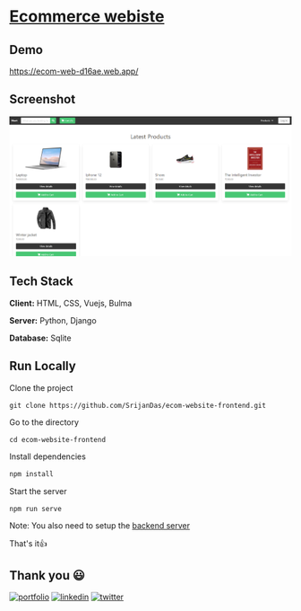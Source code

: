 # [Ecommerce webiste](https://ecom-web-d16ae.web.app/)

## Demo

https://ecom-web-d16ae.web.app/

## Screenshot

![App Screenshot](homepage.png)

## Tech Stack

**Client:** HTML, CSS, Vuejs, Bulma

**Server:** Python, Django

**Database:** Sqlite

## Run Locally

Clone the project

```
git clone https://github.com/SrijanDas/ecom-website-frontend.git
```

Go to the directory

```
cd ecom-website-frontend
```

Install dependencies

```bash
npm install
```

Start the server

```bash
npm run serve
```

Note: You also need to setup the [backend server](https://github.com/SrijanDas/ecom-website-api)

That's it👍

## Thank you 😃

[![portfolio](https://img.shields.io/badge/my_portfolio-000?style=for-the-badge&logo=ko-fi&logoColor=white)](https://srijan-das.web.app/)
[![linkedin](https://img.shields.io/badge/linkedin-0A66C2?style=for-the-badge&logo=linkedin&logoColor=white)](https://www.linkedin.com/in/srijan-das-3591791b3)
[![twitter](https://img.shields.io/badge/twitter-1DA1F2?style=for-the-badge&logo=twitter&logoColor=white)](https://twitter.com/Srijan_1805)
